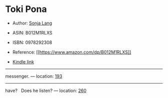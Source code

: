 # Toki Pona

* Author: [Sonja Lang](https://www.amazon.comundefined)
* ASIN: B012M1RLXS
* ISBN: 0978292308



* Reference: [[https://www.amazon.com/dp/B012M1RLXS]]
* [Kindle link](kindle://book?action=open&asin=B012M1RLXS)


---
messenger. — location: [193](kindle://book?action=open&asin=B012M1RLXS&location=193)

---
have?   Does he listen? — location: [260](kindle://book?action=open&asin=B012M1RLXS&location=260)

